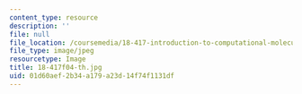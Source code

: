 ```yaml
---
content_type: resource
description: ''
file: null
file_location: /coursemedia/18-417-introduction-to-computational-molecular-biology-fall-2004/01d60aef2b34a179a23d14f74f1131df_18-417f04-th.jpg
file_type: image/jpeg
resourcetype: Image
title: 18-417f04-th.jpg
uid: 01d60aef-2b34-a179-a23d-14f74f1131df
---
```

